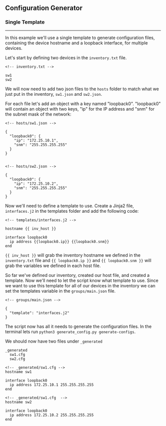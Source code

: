 ## Configuration Generator
### Single Template
---

In this example we'll use a single template to generate configuration files, containing the device hostname and a loopback interface, for multiple devices.

Let's start by defining two devices in the `inventory.txt` file.
```
<!-- inventory.txt -->

sw1
sw2
```
We will now need to add two json files to the `hosts` folder to match what we just put in the inventory, `sw1.json` and `sw2.json`. 

For each file let's add an object with a key named "loopback0". "loopback0" will contain an object with two keys, "ip" for the IP address and "snm" for the subnet mask of the network:
```
<!-- hosts/sw1.json -->

{
  "loopback0": {
    "ip": "172.25.10.1",
    "snm": "255.255.255.255"
  }
}


<!-- hosts/sw2.json -->

{
  "loopback0": {
    "ip": "172.25.10.2",
    "snm": "255.255.255.255"
  }
}

```
Now we'll need to define a template to use. Create a Jinja2 file, `interfaces.j2` in the templates folder and add the following code:
```
<!-- templates/interfaces.j2 -->

hostname {{ inv_host }}

interface loopback0
  ip address {{loopback0.ip}} {{loopback0.snm}}
end

```
`{{ inv_host }}` will grab the inventory hostname we defined in the `inventory.txt` file and `{{ loopback0.ip }}` and `{{ loopback0.snm }}` will grab the variables we defined in each host file.

So far we've defined our inventory, created our host file, and created a template. Now we'll need to let the script know what template to use. Since we want to use this template for all of our devices in the inventory we can set the templates variable in the  `groups/main.json` file.
```
<!-- groups/main.json -->

{
  "template": "interfaces.j2"
}
```
The script now has all it needs to generate the configuration files. In the terminal lets run `python3 generate_config.py generate-configs`.

We should now have two files under `_generated`
```
_generated
  sw1.cfg
  sw2.cfg
```
```
<!-- _generated/sw1.cfg -->
hostname sw1

interface loopback0
  ip address 172.25.10.1 255.255.255.255
end

<!-- _generated/sw1.cfg  -->
hostname sw2

interface loopback0
  ip address 172.25.10.2 255.255.255.255
end
```


